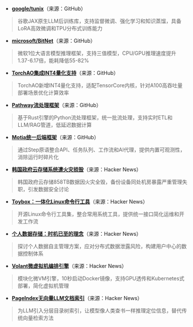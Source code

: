 - **[google/tunix](https://github.com/google/tunix)**（来源：GitHub）  
> 谷歌JAX原生LLM后训练库，支持监督微调、强化学习和知识蒸馏，具备LoRA高效微调和TPU分布式训练能力

- **[microsoft/BitNet](https://github.com/microsoft/BitNet)**（来源：GitHub）  
> 微软1位大语言模型推理框架，支持三值模型，CPU/GPU推理速度提升1.37-6.17倍，能耗降低55-82%

- **[TorchAO集成INT4量化支持](https://github.com/pytorch/ao?tab=readme-ov-file#-quick-start)**（来源：GitHub）  
> TorchAO新增INT4量化支持，适配TensorCore内核，针对A100高吞吐量部署场景优化计算效率

- **[Pathway流处理框架](https://github.com/pathwaycom/pathway)**（来源：GitHub）  
> 基于Rust引擎的Python流处理框架，统一批流处理，支持实时ETL和LLM/RAG管道，低延迟数据计算

- **[Motia统一后端框架](https://github.com/MotiaDev/motia)**（来源：GitHub）  
> 通过Step原语整合API、任务队列、工作流和AI代理，提供内置可观测性，消除运行时碎片化

- **[韩国政府云存储系统遭火灾损毁](https://news.ycombinator.com/item?id=45483386)**（来源：Hacker News）  
> 韩国政府云存储858TB数据因火灾全毁，备份设备同处机房暴露严重管理失职，引发数据安全讨论

- **[Toybox：一体化Linux命令行工具](https://news.ycombinator.com/item?id=45484284)**（来源：Hacker News）  
> 开源Linux命令行工具集，整合常用系统工具，提供统一接口简化运维和开发工作流

- **[个人数据存储：时机已至的理念](https://news.ycombinator.com/item?id=45480106)**（来源：Hacker News）  
> 探讨个人数据自主管理方案，应对分布式数据泄露风险，构建用户中心的数据控制体系

- **[Volant微虚拟机编排引擎](https://news.ycombinator.com/item?id=45486006)**（来源：Hacker News）  
> 模块化微VM引擎，10秒启动Docker镜像，支持GPU透传和Kubernetes式部署，简化虚拟机管理

- **[PageIndex无向量LLM文档索引](https://news.ycombinator.com/item?id=45482992)**（来源：Hacker News）  
> 为LLM引入分层目录树索引，让模型像人类查书一样推理定位信息，替代传统向量检索方法